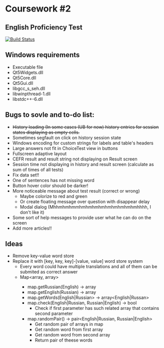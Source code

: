 # Coursework #2
## English Proficiency Test

[![Build Status](https://travis-ci.org/TheEvilRoot/2CourseWork.svg?branch=master)](https://travis-ci.org/TheEvilRoot/2CourseWork)

Windows requirements
----

* Executable file
* Qt5Widgets.dll
* Qt5Core.dll
* Qt5Gui.dll
* libgcc_s_seh.dll
* libwinpthread-1.dll
* libstdc++-6.dll

Bugs to sovle and to-do list:
-----

* ~~History loading (In some cases (UB for now) history entries for session states displaying as empty cells.~~
* Sometimes segfault on click on history session state
* Windows encoding for custom strings for labels and table's headers
* Large answers not fit in ChoiceTest view in buttons
* Fullscreen adaptive layout
* CEFR result and result string not displaying on Result screen
* Session time not displaying in history and result screen (calculate as sum of times of all tests)
* Fix data set!!
* One of sentences has not missing word
* Button hover color should be darker!
* More noticeable message about test result (correct or wrong)
	* Maybe colorize to red and green
	* Or create floating message over question with disappear delay
	* Modal dialog (Mhhmhmhmmhmhmhmhmhmhmhmhmhmhhhh, I don't like it)
* Some sort of help messages to provide user what he can do on the screen
* Add more articles!!


Ideas
----

* Remove key-value word store
* Replace it with [key, key, key]-[value, value] word store system
	* Every word could have multiple translations and all of them can be submited as correct answer
	* Map<array<Russian>, array<English>>
		* map.getRussian(English) -> array<Russian>
		* map.getEnglish(Russian) -> array<English>
		* map.getWords(English|Russian> -> array<English|Russan>
		* map.check(English|Russian, Russian|English) -> bool
			* Check if first parameter has such related array that contains second parameter
		* map.randomPair() -> pair<English|Russian, Russian|English>
			* Get random pair of arrays in map
			* Get random word from first array
			* Get random word from second array
			* Return pair of theese words
